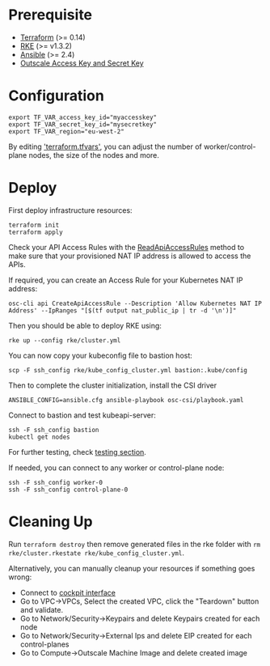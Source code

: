 # Prerequisite

- [Terraform](https://www.terraform.io/downloads) (>= 0.14)
- [RKE](https://rancher.com/docs/rke/latest/en/installation/) (>= v1.3.2)
- [Ansible](https://docs.ansible.com/ansible/latest/installation_guide/index.html) (>= 2.4)
- [Outscale Access Key and Secret Key](https://wiki.outscale.net/display/EN/Creating+an+Access+Key)

# Configuration

```
export TF_VAR_access_key_id="myaccesskey"
export TF_VAR_secret_key_id="mysecretkey"
export TF_VAR_region="eu-west-2"
```


By editing ['terraform.tfvars'](terraform.tfvars), you can adjust the number of worker/control-plane nodes, the size of the nodes and more.

# Deploy

First deploy infrastructure resources:
```
terraform init
terraform apply
```

Check your API Access Rules with the [ReadApiAccessRules](https://docs.outscale.com/api#readapiaccessrules) method to make sure
that your provisioned NAT IP address is allowed to access the APIs. 

If required, you can create an Access Rule for your Kubernetes NAT IP address:
```
osc-cli api CreateApiAccessRule --Description 'Allow Kubernetes NAT IP Address' --IpRanges "[$(tf output nat_public_ip | tr -d '\n')]"
```

Then you should be able to deploy RKE using:
```
rke up --config rke/cluster.yml
```

You can now copy your kubeconfig file to bastion host:
```
scp -F ssh_config rke/kube_config_cluster.yml bastion:.kube/config
```

Then to complete the cluster initialization, install the CSI driver
```
ANSIBLE_CONFIG=ansible.cfg ansible-playbook osc-csi/playbook.yaml
```

Connect to bastion and test kubeapi-server:
```
ssh -F ssh_config bastion
kubectl get nodes
```

For further testing, check [testing section](testing.md).

If needed, you can connect to any worker or control-plane node:
```
ssh -F ssh_config worker-0
ssh -F ssh_config control-plane-0
```

# Cleaning Up

Run `terraform destroy` then remove generated files in the rke folder with `rm rke/cluster.rkestate rke/kube_config_cluster.yml`.

Alternatively, you can manually cleanup your resources if something goes wrong:
- Connect to [cockpit interface](https://cockpit.outscale.com/)
- Go to VPC->VPCs, Select the created VPC, click the "Teardown" button and validate.
- Go to Network/Security->Keypairs and delete Keypairs created for each node
- Go to Network/Security->External Ips and delete EIP created for each control-planes
- Go to Compute->Outscale Machine Image and delete created image
